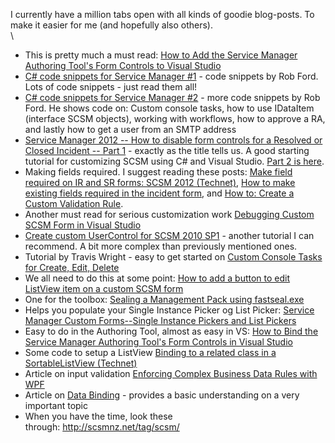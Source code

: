I currently have a million tabs open with all kinds of goodie
blog-posts. To make it easier for me (and hopefully also others).\
\

-   This is pretty much a must read: [How to Add the Service Manager
    Authoring Tool's Form Controls to Visual
    Studio](http://blog.concurrency.com/infrastructure/how-to-add-the-service-manager-authoring-tools-form-controls-to-visual-studio/)
-   [C\# code snippets for Service Manager
    \#1](http://scsmnz.net/c-code-snippets-for-service-manager-1/)
    - code snippets by Rob Ford. Lots of code snippets - just read them
    all!
-   [C\# code snippets for Service Manager
    \#2](http://scsmnz.net/c-code-snippets-for-service-manager-2/) -
    more code snippets by Rob Ford. He shows code on: Custom console
    tasks, how to use IDataItem (interface SCSM objects), working with
    workflows, how to approve a RA, and lastly how to get a user from an
    SMTP address
-   [Service Manager 2012 -- How to disable form controls for a Resolved
    or Closed Incident -- Part
    1](http://scsmnz.net/service-manager-2012-how-to-disable-form-controls-for-a-resolved-or-closed-incident-part-1/) -
    exactly as the title tells us. A good starting tutorial for
    customizing SCSM using C\# and Visual Studio. [Part 2 is
    here](http://scsmnz.net/service-manager-2012-how-to-disable-form-controls-for-a-resolved-or-closed-incident-part-2/).
-   Making fields required. I suggest reading these posts: [Make field
    required on IR and SR forms: SCSM 2012
    (Technet)](http://social.technet.microsoft.com/Forums/en-US/customization/thread/2b484db8-195b-4edf-9e25-e178d6bb697f), [How
    to make existing fields required in the incident
    form](http://social.technet.microsoft.com/Forums/en-US/customization/thread/3b44dc26-ead0-4bad-b1fd-72bfa49e84f9),
    and [How to: Create a Custom Validation
    Rule](http://msdn.microsoft.com/en-us/library/ms182556(v=vs.80).aspx).
-   Another must read for serious customization work [Debugging Custom
    SCSM Form in Visual
    Studio](http://scsmlab.com/2013/04/09/debugging-custom-scsm-form-in-visual-studio/)
-   [Create custom UserControl for SCSM 2010
    SP1](http://blog.scsmsolutions.com/2011/08/create-custom-user-control-for-scsm-2010/) -
    another tutorial I can recommend. A bit more complex than previously
    mentioned ones.
-   Tutorial by Travis Wright - easy to get started on [Custom Console
    Tasks for Create, Edit,
    Delete](http://blogs.technet.com/b/servicemanager/archive/2010/12/22/tasks-part-2-custom-console-tasks-for-create-edit-delete.aspx)
-   We all need to do this at some point: [How to add a button to edit
    ListView item on a custom SCSM
    form](http://scsmlab.com/2013/01/11/how-to-add-a-button-to-edit-listview-item-on-a-custom-scsm-form/)
-   One for the toolbox: [Sealing a Management Pack using
    fastseal.exe](http://scsmnz.net/sealing-a-management-pack-using-fastseal-exe/)
-   Helps you populate your Single Instance Picker og List
    Picker: [Service Manager Custom Forms--Single Instance Pickers and
    List
    Pickers](http://blog.concurrency.com/featured-post/service-manager-custom-formssingle-instance-pickers-and-list-pickers/)
-   Easy to do in the Authoring Tool, almost as easy in VS: [How to Bind
    the Service Manager Authoring Tool's Form Controls in Visual
    Studio](http://blog.concurrency.com/how-to-bind-the-service-manager-authoring-tools-form-controls-to-visual-studio/)
-   Some code to setup a ListView [Binding to a related class in a
    SortableListView
    (Technet)](http://social.technet.microsoft.com/Forums/en-US/customization/thread/2a5dc85b-ea7d-4ad2-a0c8-5257fbe5a5b0)
-   Article on input validation [Enforcing Complex Business Data Rules
    with WPF](http://msdn.microsoft.com/en-us/magazine/ff714593.aspx)
-   Article on [Data
    Binding](http://msdn.microsoft.com/en-us/library/ms752347.aspx) -
    provides a basic understanding on a very important topic
-   When you have the time, look these
    through: <http://scsmnz.net/tag/scsm/>

<div>

</div>
